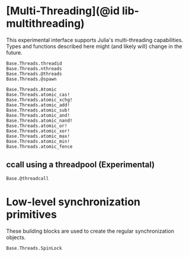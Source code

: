 # [Multi-Threading](@id lib-multithreading)

This experimental interface supports Julia's multi-threading capabilities. Types and functions described here might (and likely will) change in the future.

```@docs
Base.Threads.threadid
Base.Threads.nthreads
Base.Threads.@threads
Base.Threads.@spawn
```

```@docs
Base.Threads.Atomic
Base.Threads.atomic_cas!
Base.Threads.atomic_xchg!
Base.Threads.atomic_add!
Base.Threads.atomic_sub!
Base.Threads.atomic_and!
Base.Threads.atomic_nand!
Base.Threads.atomic_or!
Base.Threads.atomic_xor!
Base.Threads.atomic_max!
Base.Threads.atomic_min!
Base.Threads.atomic_fence
```

## ccall using a threadpool (Experimental)

```@docs
Base.@threadcall
```

# Low-level synchronization primitives

These building blocks are used to create the regular synchronization objects.

```@docs
Base.Threads.SpinLock
```